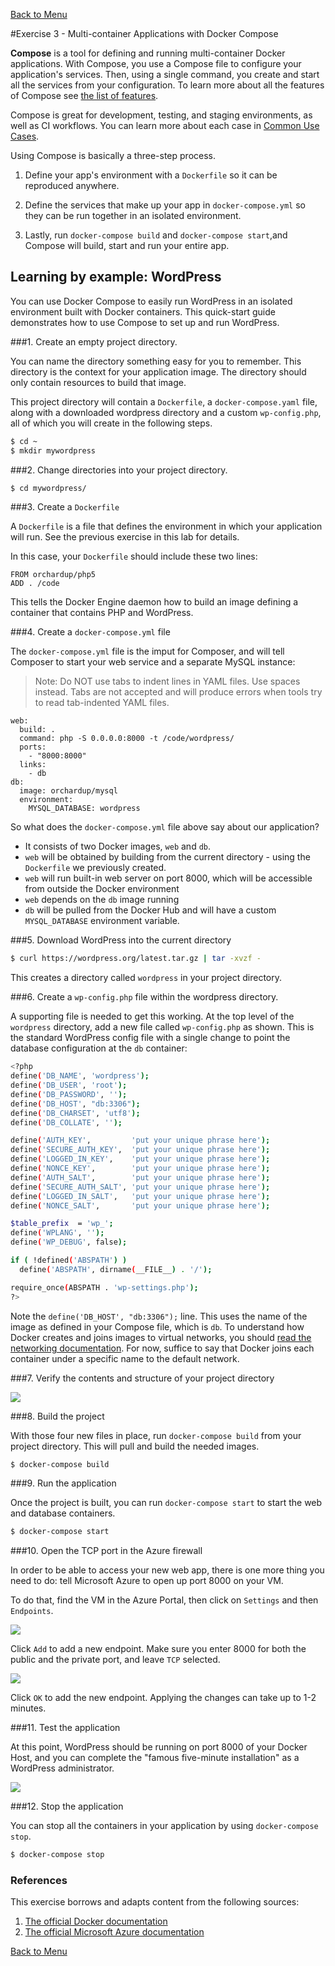 [Back to Menu](../README.md)

#Exercise 3 - Multi-container Applications with Docker Compose

**Compose** is a tool for defining and running multi-container Docker applications. With Compose, you use a Compose file to configure your application's services. Then, using a single command, you create and start all the services from your configuration. To learn more about all the features of Compose see [the list of features](https://docs.docker.com/compose/overview/#features).

Compose is great for development, testing, and staging environments, as well as CI workflows. You can learn more about each case in [Common Use Cases](https://docs.docker.com/compose/overview/#common-use-cases).

Using Compose is basically a three-step process.

1. Define your app's environment with a `Dockerfile` so it can be reproduced anywhere.

2. Define the services that make up your app in `docker-compose.yml` so they can be run together in an isolated environment.

3. Lastly, run `docker-compose build` and `docker-compose start`,and Compose will build, start and run your entire app.

## Learning by example: WordPress

You can use Docker Compose to easily run WordPress in an isolated environment built with Docker containers. This quick-start guide demonstrates how to use Compose to set up and run WordPress. 

###1. Create an empty project directory.

You can name the directory something easy for you to remember. This directory is the context for your application image. The directory should only contain resources to build that image.

This project directory will contain a `Dockerfile`, a `docker-compose.yaml` file, along with a downloaded wordpress directory and a custom `wp-config.php`, all of which you will create in the following steps.

```bash
$ cd ~
$ mkdir mywordpress
```

###2. Change directories into your project directory.
```bash
$ cd mywordpress/
```


###3. Create a `Dockerfile`

A `Dockerfile` is a file that defines the environment in which your application will run. See the previous exercise in this lab for details.

In this case, your `Dockerfile` should include these two lines:

```
FROM orchardup/php5
ADD . /code
```

This tells the Docker Engine daemon how to build an image defining a container that contains PHP and WordPress.


###4. Create a `docker-compose.yml` file 

The `docker-compose.yml` file is the imput for Composer, and will tell Composer to start your web service and a separate MySQL instance:

> Note: Do NOT use tabs to indent lines in YAML files. Use spaces instead. Tabs are not accepted and will produce errors when tools try to read tab-indented YAML files.

```
web:
  build: .
  command: php -S 0.0.0.0:8000 -t /code/wordpress/
  ports:
    - "8000:8000"
  links:
    - db
db:
  image: orchardup/mysql
  environment:
    MYSQL_DATABASE: wordpress
```


So what does the `docker-compose.yml` file above say about our application?

- It consists of two Docker images, `web` and `db`.
- `web` will be obtained by building from the current directory - using the `Dockerfile` we previously created.
- `web` will run built-in web server on port 8000, which will be accessible from outside the Docker environment
- `web` depends on the `db` image running
- `db` will be pulled from the Docker Hub and will have a custom `MYSQL_DATABASE` environment variable. 


###5. Download WordPress into the current directory

```bash
$ curl https://wordpress.org/latest.tar.gz | tar -xvzf -
```

This creates a directory called `wordpress` in your project directory.


###6. Create a `wp-config.php` file within the wordpress directory.

A supporting file is needed to get this working. At the top level of the `wordpress` directory, add a new file called `wp-config.php` as shown. This is the standard WordPress config file with a single change to point the database configuration at the `db` container:

```bash
<?php
define('DB_NAME', 'wordpress');
define('DB_USER', 'root');
define('DB_PASSWORD', '');
define('DB_HOST', "db:3306");
define('DB_CHARSET', 'utf8');
define('DB_COLLATE', '');

define('AUTH_KEY',         'put your unique phrase here');
define('SECURE_AUTH_KEY',  'put your unique phrase here');
define('LOGGED_IN_KEY',    'put your unique phrase here');
define('NONCE_KEY',        'put your unique phrase here');
define('AUTH_SALT',        'put your unique phrase here');
define('SECURE_AUTH_SALT', 'put your unique phrase here');
define('LOGGED_IN_SALT',   'put your unique phrase here');
define('NONCE_SALT',       'put your unique phrase here');

$table_prefix  = 'wp_';
define('WPLANG', '');
define('WP_DEBUG', false);

if ( !defined('ABSPATH') )
  define('ABSPATH', dirname(__FILE__) . '/');

require_once(ABSPATH . 'wp-settings.php');
?>
```

Note the `define('DB_HOST', "db:3306");` line. This uses the name of the image as defined in your Compose file, which is `db`. To understand how Docker creates and joins images to virtual networks, you should [read the networking documentation](https://docs.docker.com/engine/userguide/networking/dockernetworks/). For now, suffice to say that Docker joins each container under a specific name to the default network.

###7. Verify the contents and structure of your project directory

![](images/wpfiles.png)


###8. Build the project

With those four new files in place, run `docker-compose build` from your project directory. This will pull and build the needed images.

```bash
$ docker-compose build
```

###9. Run the application

Once the project is built, you can run `docker-compose start` to start the web and database containers.

```bash
$ docker-compose start
```

###10. Open the TCP port in the Azure firewall

In order to be able to access your new web app, there is one more thing you need to do: tell Microsoft Azure to open up port 8000 on your VM.

To do that, find the VM in the Azure Portal, then click on `Settings` and then `Endpoints`.

![](images/firewall01.png) 

Click `Add` to add a new endpoint. Make sure you enter 8000 for both the public and the private port, and leave `TCP` selected.

![](images/firewall02.png)

Click `OK` to add the new endpoint. Applying the changes can take up to 1-2 minutes.

###11. Test the application

At this point, WordPress should be running on port 8000 of your Docker Host, and you can complete the "famous five-minute installation" as a WordPress administrator.

![](images/wp01.png)

###12. Stop the application

You can stop all the containers in your application by using `docker-compose stop`.

```bash
$ docker-compose stop
```

### References

This exercise borrows and adapts content from the following sources:

1. [The official Docker documentation](https://docs.docker.com/)
2. [The official Microsoft Azure documentation](https://azure.microsoft.com/en-us/documentation/)

[Back to Menu](../README.md)